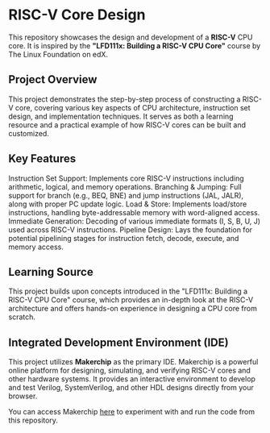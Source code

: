 # RISC-V Core Design

This repository showcases the design and development of a **RISC-V** CPU core. It is inspired by the **"LFD111x: Building a RISC-V CPU Core"** course by The Linux Foundation on edX.

## Project Overview

This project demonstrates the step-by-step process of constructing a RISC-V core, covering various key aspects of CPU architecture, instruction set design, and implementation techniques. It serves as both a learning resource and a practical example of how RISC-V cores can be built and customized.

## Key Features

Instruction Set Support: Implements core RISC-V instructions including arithmetic, logical, and memory operations.
Branching & Jumping: Full support for branch (e.g., BEQ, BNE) and jump instructions (JAL, JALR), along with proper PC update logic.
Load & Store: Implements load/store instructions, handling byte-addressable memory with word-aligned access.
Immediate Generation: Decoding of various immediate formats (I, S, B, U, J) used across RISC-V instructions.
Pipeline Design: Lays the foundation for potential pipelining stages for instruction fetch, decode, execute, and memory access.

## Learning Source

This project builds upon concepts introduced in the "LFD111x: Building a RISC-V CPU Core" course, which provides an in-depth look at the RISC-V architecture and offers hands-on experience in designing a CPU core from scratch.

## Integrated Development Environment (IDE)

This project utilizes **Makerchip** as the primary IDE. Makerchip is a powerful online platform for designing, simulating, and verifying RISC-V cores and other hardware systems. It provides an interactive environment to develop and test Verilog, SystemVerilog, and other HDL designs directly from your browser.

You can access Makerchip [here](https://www.makerchip.com) to experiment with and run the code from this repository.
